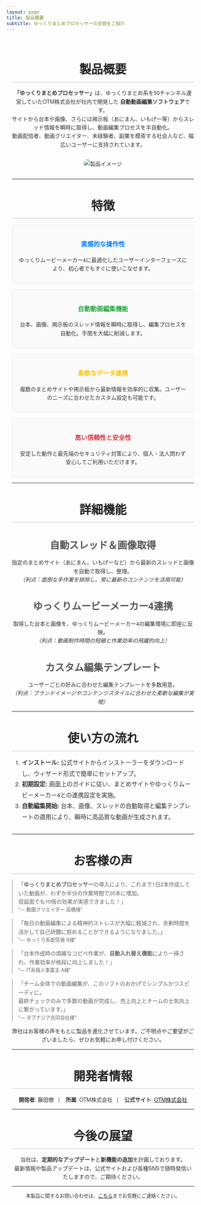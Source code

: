 ```yaml
---
layout: page
title: 製品概要
subtitle: ゆっくりまとめプロセッサーの全貌をご紹介
---
```


<!-- ページ全体のスタイル -->
<style>
  /* 全体フォントと基本レイアウト */
  .page-content {
    font-family: 'Helvetica Neue', Helvetica, Arial, sans-serif;
    line-height: 1.6;
    color: #333;
    max-width: 900px;
    margin: 0 auto;
    padding: 1em;
  }
  /* セクション見出し（中央揃え、強調） */
  .section-title {
    text-align: center;
    font-size: 2.2em;
    margin-bottom: 0.5em;
    color: #222;
    border-bottom: 2px solid #ddd;
    padding-bottom: 0.3em;
  }
  /* サブセクション見出し */
  .subsection-title {
    text-align: center;
    font-size: 1.8em;
    margin-top: 1.5em;
    margin-bottom: 0.5em;
    color: #555;
  }
  /* 特徴項目のカード風レイアウト */
  .feature-item {
    text-align: center;
    padding: 1em;
    margin: 1em auto;
    border: 1px solid #eee;
    border-radius: 8px;
    background-color: #fafafa;
    max-width: 700px;
  }
  /* 利用の流れのリスト */
  .usage-list {
    max-width: 800px;
    margin: 0 auto 2em;
    font-size: 1.1em;
    line-height: 1.8;
  }
  /* 引用部分のスタイル */
  blockquote {
    border-left: 3px solid #ccc;
    margin: 1em 0;
    padding-left: 1em;
    color: #666;
  }
</style>

<div class="page-content">

<!-- 製品概要のイントロダクション -->
<h2 class="section-title">製品概要</h2>

<p style="text-align: center;">
  <strong>「ゆっくりまとめプロセッサー」</strong>は、ゆっくりまとめ系を50チャンネル運営していたOTM株式会社が社内で開発した
  <strong>自動動画編集ソフトウェア</strong>です。<br>
  サイトから台本や画像、さらには掲示板（あにまん、いもげー等）からスレッド情報を瞬時に取得し、動画編集プロセスを半自動化。<br>
  動画配信者、動画クリエイター、未経験者、副業を模索する社会人など、幅広いユーザーに支持されています。
</p>

<!-- 製品イメージ -->
<div style="text-align: center; margin: 2em 0;">
  <img src="/assets/img/製品イメージ.png" alt="製品イメージ" style="max-width:100%; border-radius:8px;">
</div>

<hr>

<!-- 製品の特徴 -->
<h2 class="section-title">特徴</h2>

<div class="feature-item">
  <h3 style="color:#007BFF;">直感的な操作性</h3>
  <p>ゆっくりムービーメーカー4に最適化したユーザーインターフェースにより、初心者でもすぐに使いこなせます。</p>
</div>

<div class="feature-item">
  <h3 style="color:#28A745;">自動動画編集機能</h3>
  <p>台本、画像、掲示板のスレッド情報を瞬時に取得し、編集プロセスを自動化。手間を大幅に削減します。</p>
</div>

<div class="feature-item">
  <h3 style="color:#FFC107;">柔軟なデータ連携</h3>
  <p>複数のまとめサイトや掲示板から最新情報を効率的に収集。ユーザーのニーズに合わせたカスタム設定も可能です。</p>
</div>

<div class="feature-item">
  <h3 style="color:#DC3545;">高い信頼性と安全性</h3>
  <p>安定した動作と最先端のセキュリティ対策により、個人・法人問わず安心してご利用いただけます。</p>
</div>

<hr>

<!-- 詳細な機能説明 -->
<h2 class="section-title">詳細機能</h2>

<h3 class="subsection-title">自動スレッド＆画像取得</h3>
<p style="text-align: center;">
  指定のまとめサイト（あにまん、いもげーなど）から最新のスレッドと画像を自動で取得し、整理。<br>
  <em>（利点：面倒な手作業を排除し、常に最新のコンテンツを活用可能）</em>
</p>

<h3 class="subsection-title">ゆっくりムービーメーカー4連携</h3>
<p style="text-align: center;">
  取得した台本と画像を、ゆっくりムービーメーカー4の編集環境に即座に反映。<br>
  <em>（利点：動画制作時間の短縮と作業効率の飛躍的向上）</em>
</p>

<h3 class="subsection-title">カスタム編集テンプレート</h3>
<p style="text-align: center;">
  ユーザーごとの好みに合わせた編集テンプレートを多数用意。<br>
  <em>（利点：ブランドイメージやコンテンツスタイルに合わせた柔軟な編集が実現）</em>
</p>

<hr>

<!-- 利用の流れ -->
<h2 class="section-title">使い方の流れ</h2>

<ol class="usage-list">
  <li><strong>インストール:</strong> 公式サイトからインストーラーをダウンロードし、ウィザード形式で簡単にセットアップ。</li>
  <li><strong>初期設定:</strong> 画面上のガイドに従い、まとめサイトやゆっくりムービーメーカー4との連携設定を実施。</li>
  <li><strong>自動編集開始:</strong> 台本、画像、スレッドの自動取得と編集テンプレートの適用により、瞬時に高品質な動画が生成されます。</li>
</ol>

<hr>

<!-- お客様の声などの実績紹介 -->
<h2 class="section-title">お客様の声</h2>

<blockquote>
  「<strong>ゆっくりまとめプロセッサー</strong>の導入により、これまで1日2本作成していた動画が、わずか半分の作業時間で20本に増加。<br>
  収益面でも10倍の効果が実感できました！」<br>
  <span style="font-size:0.9em;">*— 動画クリエイター 高橋様*</span>
</blockquote>

<blockquote>
  「毎日の動画編集による精神的ストレスが大幅に軽減され、余剰時間を活かして自己研鑽に努めることができるようになりました。」<br>
  <span style="font-size:0.9em;">*— ゆっくり系配信者 S様*</span>
</blockquote>

<blockquote>
  「台本作成時の煩雑なコピペ作業が、<strong>自動入れ替え機能</strong>により一掃され、作業効率が格段に向上しました！」<br>
  <span style="font-size:0.9em;">*— IT系個人事業主 A様*</span>
</blockquote>

<blockquote>
  「チーム全体での動画編集が、このソフトのおかげでシンプルかつスピーディに。<br>
  最終チェックのみで多数の動画が完成し、売上向上とチームの士気向上に繋がっています。」<br>
  <span style="font-size:0.9em;">*— タブナジア合同会社様*</span>
</blockquote>

<p style="text-align: center;">
  弊社はお客様の声をもとに製品を進化させています。ご不明点やご要望がございましたら、ぜひお気軽にお申し付けください。
</p>

<hr>

<!-- 開発者・企業情報 -->
<h2 class="section-title">開発者情報</h2>

<p style="text-align: center;">
  <strong>開発者</strong>: 藤田僚&nbsp;&nbsp;&nbsp;|&nbsp;&nbsp;&nbsp;
  <strong>所属</strong>: OTM株式会社&nbsp;&nbsp;&nbsp;|&nbsp;&nbsp;&nbsp;
  <strong>公式サイト</strong>: <a href="https://your-company-website.example" target="_blank">OTM株式会社</a>
</p>

<hr>

<!-- 今後の展望やアップデート情報 -->
<h2 class="section-title">今後の展望</h2>

<p style="text-align: center;">
  当社は、<strong>定期的なアップデート</strong>と<strong>新機能の追加</strong>を計画しております。<br>
  最新情報や製品アップデートは、公式サイトおよび各種SNSで随時発信いたしますので、ご期待ください。
</p>

<hr>

<!-- フッター用の追加情報 -->
<p style="text-align: center; font-size: 0.9em;">
  本製品に関するお問い合わせは、<a href="mailto:fujita.otm@gmail.com">こちら</a>までお気軽にご連絡ください。
</p>

</div>

